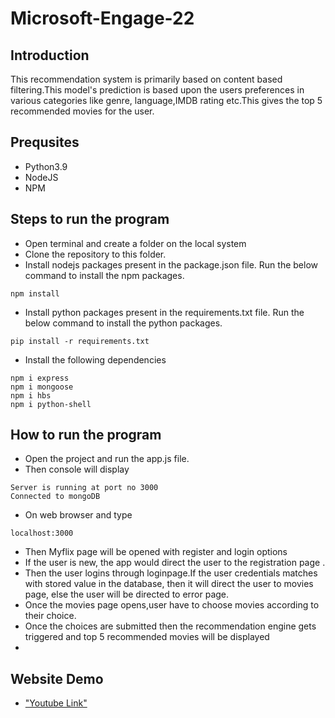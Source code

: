 # Microsoft-Engage-22

## Introduction
This recommendation system is primarily based on content based filtering.This model's prediction is based upon the users preferences in various categories like genre, language,IMDB rating etc.This gives the top 5 recommended movies for the user.

## Prequsites
- Python3.9
- NodeJS 
- NPM


## Steps to run the program
 - Open terminal and create a folder on the local system
 - Clone the repository to this folder.
 - Install nodejs packages present in the package.json file. Run the below command to install the npm packages.
 ```
 npm install
 ```
 - Install python packages present in the requirements.txt file. Run the below command to install the python packages.
 ```
 pip install -r requirements.txt
 ```
 - Install the following dependencies
 ```
 npm i express
 npm i mongoose
 npm i hbs
 npm i python-shell
 ```
## How to run the program
- Open the project and run the app.js file.
- Then console will display 
```
Server is running at port no 3000
Connected to mongoDB
```
- On web browser and type
```
localhost:3000
```
- Then Myflix page will be opened with register and login options
- If the user is new, the app would direct the user to the registration page .
- Then the user logins through loginpage.If the user credentials matches with stored value in the database, then it will direct the user to movies page, else the user will be directed to error page.
- Once the movies page opens,user have to choose movies according to their choice.
- Once the choices are submitted then the recommendation engine gets triggered and top 5 recommended movies will be displayed
- 
## Website Demo
 - ["Youtube Link"](https://youtu.be/9eZ74_I0sIE)



